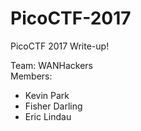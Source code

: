 # PicoCTF-2017
PicoCTF 2017 Write-up!

Team: WANHackers  
Members:  
- Kevin Park
- Fisher Darling
- Eric Lindau